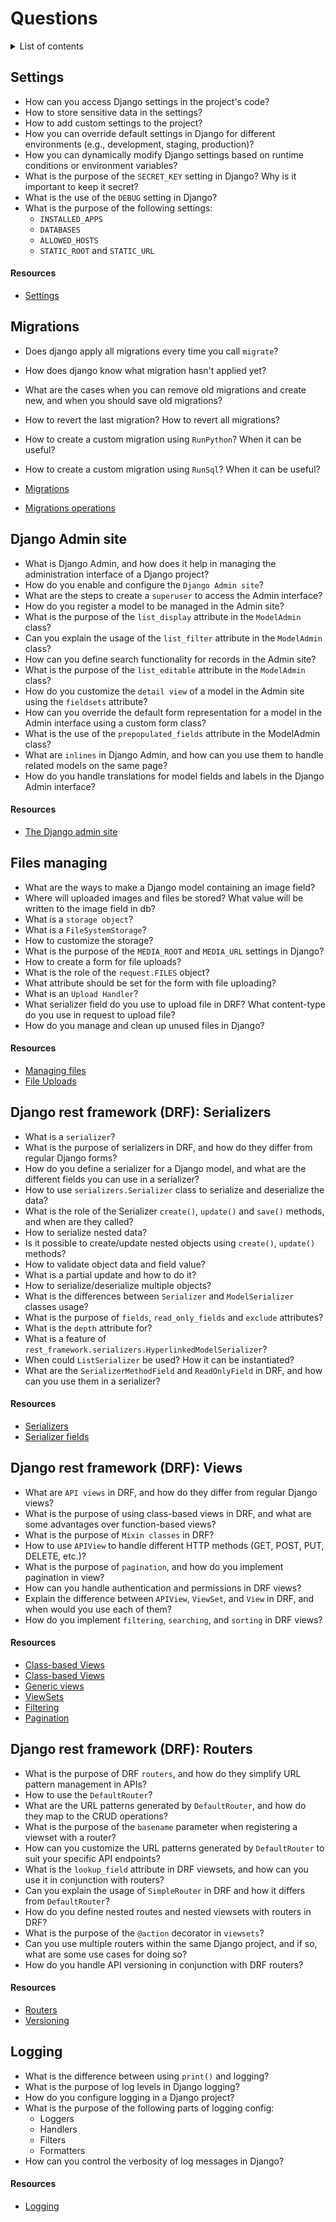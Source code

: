 # Questions

<details>
<summary>List of contents</summary>

- [Settings](#settings)
  - [Resources](#resources)
- [Migrations](#migrations)
  - [Resources](#resources-1)
- [Django Admin site](#django-admin-site)
  - [Resources](#resources-2)
- [Files managing](#files-managing)
  - [Resources](#resources-3)
- [Django rest framework (DRF): Serializers](#drf-serializers)
  - [Resources](#resources-4)
- [Django rest framework (DRF): Views](#drf-views)
  - [Resources](#resources-5)
- [Django rest framework (DRF): Routers](#drf-routers)
  - [Resources](#resources-6)
- [Logging](#logging)
  - [Resources](#resources-7)

</details>

## Settings
- How can you access Django settings in the project's code?
- How to store sensitive data in the settings?
- How to add custom settings to the project? 
- How you can override default settings in Django for different environments (e.g., development, staging, production)?
- How you can dynamically modify Django settings based on runtime conditions or environment variables?
- What is the purpose of the `SECRET_KEY` setting in Django? Why is it important to keep it secret?
- What is the use of the `DEBUG` setting in Django?
- What is the purpose of the following settings:
  - `INSTALLED_APPS`
  - `DATABASES`
  - `ALLOWED_HOSTS`
  - `STATIC_ROOT` and `STATIC_URL`

#### Resources
- [Settings](https://docs.djangoproject.com/en/4.2/ref/settings/)


## Migrations
- Does django apply all migrations every time you call `migrate`?
- How does django know what migration hasn't applied yet?
- What are the cases when you can remove old migrations and create new, and when you should save old migrations?
- How to revert the last migration? How to revert all migrations?
- How to create a custom migration using `RunPython`? When it can be useful?
- How to create a custom migration using `RunSql`? When it can be useful?

- [Migrations](https://docs.djangoproject.com/en/4.2/topics/migrations/)
- [Migrations operations](https://docs.djangoproject.com/en/4.2/ref/migration-operations/#django.db.migrations.operations.RunPython)


## Django Admin site
- What is Django Admin, and how does it help in managing the administration interface of a Django project?
- How do you enable and configure the `Django Admin site`?
- What are the steps to create a `superuser` to access the Admin interface?
- How do you register a model to be managed in the Admin site?
- What is the purpose of the `list_display` attribute in the `ModelAdmin` class?
- Can you explain the usage of the `list_filter` attribute in the `ModelAdmin` class?
- How can you define search functionality for records in the Admin site?
- What is the purpose of the `list_editable` attribute in the `ModelAdmin` class?
- How do you customize the `detail view` of a model in the Admin site using the `fieldsets` attribute?
- How can you override the default form representation for a model in the Admin interface using a custom form class?
- What is the use of the `prepopulated_fields` attribute in the ModelAdmin class?
- What are `inlines` in Django Admin, and how can you use them to handle related models on the same page?
- How do you handle translations for model fields and labels in the Django Admin interface?

#### Resources
- [The Django admin site](https://docs.djangoproject.com/en/4.2/ref/contrib/admin/)

## Files managing
- What are the ways to make a Django model containing an image field?
- Where will uploaded images and files be stored? What value will be written to the image field in db? 
- What is a `storage object`? 
- What is a `FileSystemStorage`? 
- How to customize the storage?
- What is the purpose of the `MEDIA_ROOT` and `MEDIA_URL` settings in Django?
- How to create a form for file uploads?
- What is the role of the `request.FILES` object?
- What attribute should be set for the form with file uploading? 
- What is an `Upload Handler`? 
- What serializer field do you use to upload file in DRF? What content-type do you use in request to upload file?
- How do you manage and clean up unused files in Django?

#### Resources
- [Managing files](https://docs.djangoproject.com/en/4.2/topics/files/)
- [File Uploads](https://docs.djangoproject.com/en/4.2/topics/http/file-uploads/)

## Django rest framework (DRF): Serializers
- What is a `serializer`?
- What is the purpose of serializers in DRF, and how do they differ from regular Django forms?
- How do you define a serializer for a Django model, and what are the different fields you can use in a serializer?
- How to use `serializers.Serializer` class to serialize and deserialize the data?
- What is the role of the Serializer `create()`, `update()` and `save()` methods, and when are they called?
- How to serialize nested data?
- Is it possible to create/update nested objects using `create()`, `update()` methods?
- How to validate object data and field value?
- What is a partial update and how to do it?
- How to serialize/deserialize multiple objects?
- What is the differences between `Serializer` and `ModelSerializer` classes usage?
- What is the purpose of `fields`, `read_only_fields` and `exclude` attributes?
- What is the `depth` attribute for?
- What is a feature of `rest_framework.serializers.HyperlinkedModelSerializer`?
- When could `ListSerializer` be used? How it can be instantiated?
- What are the `SerializerMethodField` and `ReadOnlyField` in DRF, and how can you use them in a serializer?

#### Resources
- [Serializers](https://www.django-rest-framework.org/api-guide/serializers/)
- [Serializer fields](https://www.django-rest-framework.org/api-guide/fields/)


## Django rest framework (DRF): Views
- What are `API views` in DRF, and how do they differ from regular Django views?
- What is the purpose of using class-based views in DRF, and what are some advantages over function-based views?
- What is the purpose of `Mixin classes` in DRF? 
- How to use `APIView` to handle different HTTP methods (GET, POST, PUT, DELETE, etc.)?
- What is the purpose of `pagination`, and how do you implement pagination in view?
- How can you handle authentication and permissions in DRF views?
- Explain the difference between `APIView`, `ViewSet`, and `View` in DRF, and when would you use each of them?
- How do you implement `filtering`, `searching`, and `sorting` in DRF views?

#### Resources
- [Class-based Views](https://www.django-rest-framework.org/tutorial/3-class-based-views/)
- [Class-based Views](https://www.django-rest-framework.org/api-guide/views/#class-based-views)
- [Generic views](https://www.django-rest-framework.org/api-guide/generic-views/)
- [ViewSets](https://www.django-rest-framework.org/api-guide/viewsets/)
- [Filtering](https://www.django-rest-framework.org/api-guide/filtering/)
- [Pagination](https://www.django-rest-framework.org/api-guide/pagination/)


## Django rest framework (DRF): Routers
- What is the purpose of DRF `routers`, and how do they simplify URL pattern management in APIs?
- How to use the `DefaultRouter`?
- What are the URL patterns generated by `DefaultRouter`, and how do they map to the CRUD operations?
- What is the purpose of the `basename` parameter when registering a viewset with a router?
- How can you customize the URL patterns generated by `DefaultRouter` to suit your specific API endpoints?
- What is the `lookup_field` attribute in DRF viewsets, and how can you use it in conjunction with routers?
- Can you explain the usage of `SimpleRouter` in DRF and how it differs from `DefaultRouter`?
- How do you define nested routes and nested viewsets with routers in DRF?
- What is the purpose of the `@action` decorator in `viewsets`?
- Can you use multiple routers within the same Django project, and if so, what are some use cases for doing so?
- How do you handle API versioning in conjunction with DRF routers?

#### Resources
- [Routers](https://www.django-rest-framework.org/api-guide/routers/)
- [Versioning](https://www.django-rest-framework.org/api-guide/versioning/)


## Logging
- What is the difference between using `print()` and logging?
- What is the purpose of log levels in Django logging?
- How do you configure logging in a Django project?
- What is the purpose of the following parts of logging config:
    - Loggers
    - Handlers
    - Filters
    - Formatters
- How can you control the verbosity of log messages in Django? 

#### Resources
- [Logging](https://docs.djangoproject.com/en/4.2/topics/logging/)

